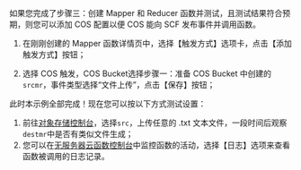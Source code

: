 如果您完成了步骤三：创建 Mapper 和 Reducer 函数并测试，且测试结果符合预期，则您可以添加 COS 配置以便 COS 能向 SCF 发布事件并调用函数。

1) 在刚刚创建的 Mapper 函数详情页中，选择【触发方式】选项卡，点击【添加触发方式】按钮；

2) 选择 COS 触发，COS Bucket选择步骤一：准备 COS Bucket 中创建的`srcmr`，事件类型选择“文件上传”，点击【保存】按钮；


此时本示例全部完成！现在您可以按以下方式测试设置：

1. 前往[对象存储控制台](http://console.tce.fsphere.cn/cos4/index)，选择`src`，上传任意的 .txt 文本文件，一段时间后观察`destmr`中是否有类似文件生成；
2. 您可以在[无服务器云函数控制台](http://console.tce.fsphere.cn/scf)中监控函数的活动，选择【日志】选项来查看函数被调用的日志记录。
